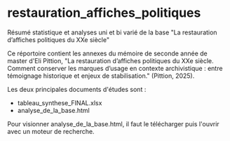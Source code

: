 # restauration_affiches_politiques
Résumé statistique et analyses uni et bi varié de la base "La restauration d’affiches politiques du XXe siècle"

Ce réportoire contient les annexes du mémoire de seconde année de master d'Eli Pittion, "La restauration d’affiches politiques du XXe siècle. Comment conserver les marques d’usage en contexte archivistique : entre témoignage historique et enjeux de stabilisation." (Pittion, 2025). 

Les deux principales documents d'études sont :
<ul>
  <li>tableau_synthese_FINAL.xlsx</li>
  <li>analyse_de_la_base.html</li>
</ul>

Pour visionner analyse_de_la_base.html, il faut le télécharger puis l'ouvrir avec un moteur de recherche.
